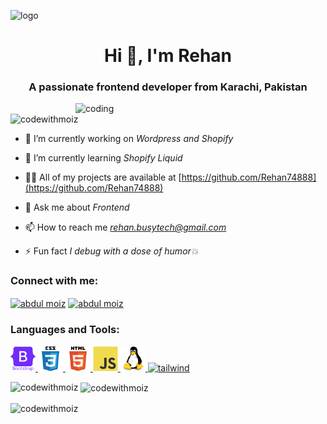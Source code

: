 ![logo](https://github.com/codewithmoiz/codewithmoiz/blob/main/Banner.jpg)
<h1 align="center">Hi 👋, I'm Rehan</h1>
<h3 align="center">A passionate frontend developer from Karachi, Pakistan</h3>

<img align="right" src="https://user-images.githubusercontent.com/55389276/140866485-8fb1c876-9a8f-4d6a-98dc-08c4981eaf70.gif" alt="coding" width="400">

<p align="left"> <img src="https://komarev.com/ghpvc/?username=codewithmoiz&label=Profile%20views&color=0e75b6&style=flat" alt="codewithmoiz" /> </p>

- 🔭 I’m currently working on *Wordpress and Shopify*

- 🌱 I’m currently learning *Shopify Liquid*

- 👨‍💻 All of my projects are available at [https://github.com/Rehan74888](https://github.com/Rehan74888)

- 💬 Ask me about *Frontend*

- 📫 How to reach me *rehan.busytech@gmail.com*

- ⚡ Fun fact *I debug with a dose of humor💥*

<h3 align="left">Connect with me:</h3>
<p align="left">
<a href="https://linkedin.com/in/abdul moiz" target="blank"><img align="center" src="https://raw.githubusercontent.com/rahuldkjain/github-profile-readme-generator/master/src/images/icons/Social/linked-in-alt.svg" alt="abdul moiz" height="30" width="40" /></a>
<a href="https://fb.com/abdul moiz" target="blank"><img align="center" src="https://raw.githubusercontent.com/rahuldkjain/github-profile-readme-generator/master/src/images/icons/Social/facebook.svg" alt="abdul moiz" height="30" width="40" /></a>
</p>

<h3 align="left">Languages and Tools:</h3>
<p align="left"> <a href="https://getbootstrap.com" target="_blank" rel="noreferrer"> <img src="https://raw.githubusercontent.com/devicons/devicon/master/icons/bootstrap/bootstrap-plain-wordmark.svg" alt="bootstrap" width="40" height="40"/> </a> <a href="https://www.w3schools.com/css/" target="_blank" rel="noreferrer"> <img src="https://raw.githubusercontent.com/devicons/devicon/master/icons/css3/css3-original-wordmark.svg" alt="css3" width="40" height="40"/> </a> <a href="https://www.w3.org/html/" target="_blank" rel="noreferrer"> <img src="https://raw.githubusercontent.com/devicons/devicon/master/icons/html5/html5-original-wordmark.svg" alt="html5" width="40" height="40"/> </a> <a href="https://developer.mozilla.org/en-US/docs/Web/JavaScript" target="_blank" rel="noreferrer"> <img src="https://raw.githubusercontent.com/devicons/devicon/master/icons/javascript/javascript-original.svg" alt="javascript" width="40" height="40"/> </a> <a href="https://www.linux.org/" target="_blank" rel="noreferrer"> <img src="https://raw.githubusercontent.com/devicons/devicon/master/icons/linux/linux-original.svg" alt="linux" width="40" height="40"/> </a> <a href="https://tailwindcss.com/" target="_blank" rel="noreferrer"> <img src="https://www.vectorlogo.zone/logos/tailwindcss/tailwindcss-icon.svg" alt="tailwind" width="40" height="40"/> </a> </p>

<p><img align="left" src="https://github-readme-stats.vercel.app/api/top-langs?username=codewithmoiz&show_icons=true&locale=en&layout=compact" alt="codewithmoiz" /></p>

<p>&nbsp;<img align="center" src="https://github-readme-stats.vercel.app/api?username=codewithmoiz&show_icons=true&locale=en" alt="codewithmoiz" /></p>

<p><img align="center" src="https://github-readme-streak-stats.herokuapp.com/?user=codewithmoiz&" alt="codewithmoiz" /></p>

